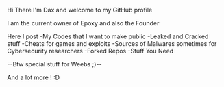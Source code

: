 

Hi There I'm Dax and welcome to my GitHub profile 

I am the current owner of Epoxy and also the Founder

Here I post
-My Codes that I want to make public
-Leaked and Cracked stuff
-Cheats for games and exploits
-Sources of Malwares sometimes for Cybersecurity researchers
-Forked Repos
-Stuff You Need 

--Btw special stuff for Weebs ;)--

And a lot more ! :D

<!---
daxontop/daxontop is a ✨ special ✨ repository because its `README.md` (this file) appears on your GitHub profile.
You can click the Preview link to take a look at your changes.
--->
